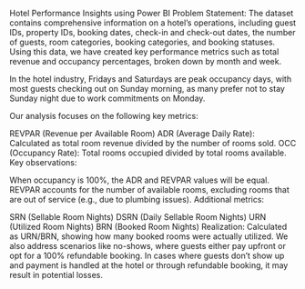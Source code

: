 Hotel Performance Insights using Power BI
Problem Statement: The dataset contains comprehensive information on a hotel’s operations, including guest IDs, property IDs, booking dates, check-in and check-out dates, the number of guests, room categories, booking categories, and booking statuses. Using this data, we have created key performance metrics such as total revenue and occupancy percentages, broken down by month and week.

In the hotel industry, Fridays and Saturdays are peak occupancy days, with most guests checking out on Sunday morning, as many prefer not to stay Sunday night due to work commitments on Monday.

Our analysis focuses on the following key metrics:

REVPAR (Revenue per Available Room)
ADR (Average Daily Rate): Calculated as total room revenue divided by the number of rooms sold.
OCC (Occupancy Rate): Total rooms occupied divided by total rooms available.
Key observations:

When occupancy is 100%, the ADR and REVPAR values will be equal.
REVPAR accounts for the number of available rooms, excluding rooms that are out of service (e.g., due to plumbing issues).
Additional metrics:

SRN (Sellable Room Nights)
DSRN (Daily Sellable Room Nights)
URN (Utilized Room Nights)
BRN (Booked Room Nights)
Realization: Calculated as URN/BRN, showing how many booked rooms were actually utilized.
We also address scenarios like no-shows, where guests either pay upfront or opt for a 100% refundable booking. In cases where guests don’t show up and payment is handled at the hotel or through refundable booking, it may result in potential losses.
